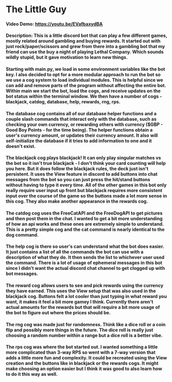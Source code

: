 # The Little Guy
#### Video Demo: https://youtu.be/EVafbaxydBA
#### Description: This is a little discord bot that can play a few different games, mostly related around gambling and buying rewards. It started out with just rock/paper/scissors and grew from there into a gambling bot that my friend can use the buy a night of playing Lethal Company. Which sounds wildly stupid, but it gave motivation to learn new things.

#### Starting with main.py, we load in some environment variables like the bot key. I also decided to opt for a more modular approach to run the bot so we use a cog system to load individual modules. This is helpful since we can add and remove parts of the program without affecting the entire bot. Within main we start the bot, load the cogs, and receive updates on the bot status within the terminal window. We then have a number of cogs - blackjack, catdog, database, help, rewards, rng, rps.

#### The database cog contains all of our database helper functions and a couple slash commands that interact only with the database, such as checking your own currency, or rewarding others with currency ($GBP - Good Boy Points - for the time being). The helper functions obtain a user's currency amount, or updates their currency amount. It also will self-initialize the database if it tries to add information to one and it doesn't exist.

#### The blackjack cog plays blackjack! It can only play singular matches vs the bot so it isn't true blackjack - I don't think your card counting will help you here. But it does follow the blackjack rules, the deck just isn't persistent. It uses the View feature in discord to add buttons into chat messages from the bot so you can just press the hit/stand buttons without having to type it every time. All of the other games in this bot only really require user input up front but blackjack requires more consistent input over the course of the game so the buttons made a lot more sense in this cog. They also make another appearance in the rewards cog.

#### The catdog cog uses the FreeCatAPI and the FreeDogAPI to get pictures and then post them in the chat. I wanted to get a bit more understanding of how an api works and these ones are extremely simple to understand. This is a pretty simple cog and the cat command is nearly identical to the dog command.

#### The help cog is there so user's can understand what the bot does easier. It just contains a list of all the commands the bot can use with a description of what they do. It then sends the list to whichever user used the command. There is a lot of usage of ephemeral messages in this bot since I didn't want the actual discord chat channel to get clogged up with bot messages.

#### The reward cog allows users to see and pick rewards using the currency they have earned. This uses the View setup that was also used in the blackjack cog. Buttons felt a lot cooler than just typing in what reward you want, it makes it feel a bit more gamey I think. Currently there aren't actual amounts for the rewards but that will require a bit more usage of the bot to figure out where the prices should be.

#### The rng cog was made just for randomness. Think like a dice roll or a coin flip and possibly more things in the future. The dice roll is really just choosing a random number within a range but a dice roll is a better vibe.

#### The rps cog was where the bot started out. I wanted something a little more complicated than 3-way RPS so went with a 7-way version that adds a little more fun and complexity. It could be recreated using the View creation and the buttons like in blackjack or the rewards cogs. It might make choosing an option easier but I think it was good to also learn how to do it this way as well.
